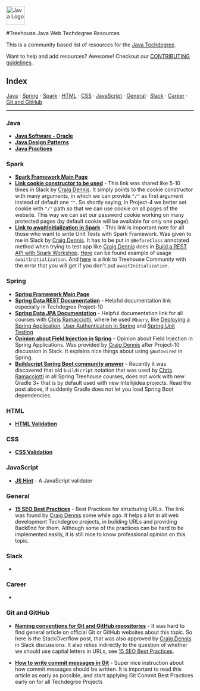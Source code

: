 <img src="https://upload.wikimedia.org/wikipedia/en/3/30/Java_programming_language_logo.svg" alt="Java Logo" height="50px"/>

#Treehouse Java Web Techdegree Resources


This is a community based list of resources for the [Java Techdegree](https://www.teamtreehouse.com). 

Want to help and add resources? Awesome! Checkout our [CONTRIBUTING guidelines](CONTRIBUTING.md). 
 
## Index

[Java](#java) · 
[Spring](#spring) · 
[Spark](#spark) · 
[HTML](#html) · 
[CSS](#css) · 
[JavaScript](#javascript) · 
[General](#general) · 
[Slack](#slack) · 
[Career](#career) · 
[Git and GitHub](#git-and-github)

 
-------
 
### Java

* **[Java Software - Oracle](https://www.oracle.com/java/index.html)**
* **[Java Design Patterns](https://github.com/iluwatar/java-design-patterns)**
* **[Java Practices](https://google.github.io/styleguide/javaguide.html)**

### Spark

* **[Spark Framework Main Page](http://sparkjava.com)**
* **[Link cookie constructor to be used](https://github.com/perwendel/spark/blob/master/src/main/java/spark/Response.java#L215)** - 
This link was shared like 5-10 times in Slack by
[Craig Dennis](https://github.com/craigsdennis). It simply points
to the cookie constructor with many arguments, in which we 
can provide `"/"` as first argument instead of default one `""`.
So shortly saying, in Project-4 we better set cookie with `"/"` path so that 
we can use cookie on all pages of the website. 
This way we can set our password cookie working on
many protected pages (by default cookie will be available for only one page).
* **[Link to awaitInitialization in Spark](http://sparkjava.com/documentation.html#awaitinit)** -
This link is important note for all those who want to write
Unit Tests with Spark Framework. Was given to me in Slack
by [Craig Dennis](https://github.com/craigsdennis). It has to
be put in `@BeforeClass` annotated method when trying to
test app like [Craig Dennis](https://github.com/craigsdennis) does
in [Build a REST API with Spark Workshop](https://teamtreehouse.com/library/build-a-rest-api-in-spark).
[Here](https://github.com/nikiforov-alexander/pt4-spark-blog/blob/master/src/test/java/com/teamtreehouse/blog/MainTest.java#L60)
can be found example of usage `awaitInitialization`.
And [here](https://teamtreehouse.com/community/rest-api-with-sparkjava-custom-apiclient) 
is a link to Treehouse Community with the error that 
you will get if you don't put `awaitInitialization`.

### Spring

* **[Spring Framework Main Page](https://spring.io)**
* **[Spring Data REST Documentation](http://docs.spring.io/spring-data/rest/docs/current/reference/html/)** -
Helpful documentation link especially in Techdegree Project-10
* **[Spring Data JPA Documentation](https://docs.spring.io/spring-data/jpa/docs/current/reference/html/)** -
Helpful documentation link for all courses with [Chris Ramacciotti](https://github.com/christherama), 
where he used `@Query`,
like [Deploying a Spring Application](https://teamtreehouse.com/library/deploying-a-spring-application),
[User Authentication in Spring](https://teamtreehouse.com/library/user-authentication-in-spring)
and [Spring Unit Testing](https://docs.spring.io/spring-data/jpa/docs/current/reference/html/)
* **[Opinion about Field Injection in Spring](https://www.petrikainulainen.net/software-development/design/why-i-changed-my-mind-about-field-injection/)** -
Opinion about Field Injection in Spring Applications. Was provided by [Craig Dennis](https://github.com/craigsdennis)
after Project-10 discussion in Slack. It explains nice things about using `@Autowired`
in Spring. 
* **[Buildscript Spring Boot community answer](https://teamtreehouse.com/community/getting-errorthe-supplied-build-action-failed-with-an-exception-after-adding-the-gradle-plugin-step-in-last-video)** - 
Recently it was discovered that old `buildscript` notation that was used 
by [Chris Ramacciotti](https://github.com/christherama) in all Spring
Treehouse courses, does not work with new Gradle 3+ that is by default
used with new Intellijidea projects. Read the post above, if suddenly 
Gradle does not let you load Spring Boot dependencies.


### HTML

* **[HTML Validation](https://validator.w3.org/)**

### CSS

* **[CSS Validation](https://jigsaw.w3.org/css-validator/)**

### JavaScript

* **[JS Hint](http://jshint.com/)** - A JavaScript validator

### General

* **[15 SEO Best Practices](https://moz.com/blog/15-seo-best-practices-for-structuring-urls)** - 
Best Practices for structuring URLs. The link was found by [Craig Dennis](https://github.com/craigsdennis)
some while ago.
It helps a lot in all web development Techdegree projects, in building URLs
and providing BackEnd for them. Although some of the practices can be 
hard to be implemented easily, it is still nice to know professional
opinion on this topic.

### Slack

* 

### Career

* 

### Git and GitHub

* **[Naming conventions for Git and GitHub repositories](http://stackoverflow.com/questions/11947587/is-there-a-naming-convention-for-git-repositories)** -
It was hard to find general article on official Git or GitHub websites
about this topic. So here is the StackOverflow post, that was also
approved by [Craig Dennis](https://github.com/craigsdennis) in Slack
discussions. It also relies indirectly to the question of whether
we should use capital letters in URLs, see 
[15 SEO Best Practices](https://moz.com/blog/15-seo-best-practices-for-structuring-urls).

* **[How to write commit messages in Git](http://chris.beams.io/posts/git-commit/)** -
Super nice instruction about how commit messages should be written.
It is important to read this
article as early as possible, and start applying
Git Commit Best Practices early on for all Techdegree Projects
